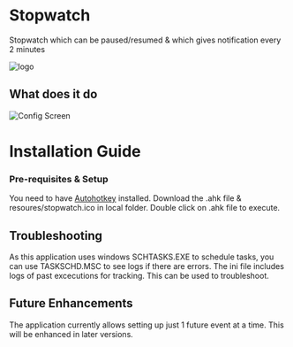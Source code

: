 # Stopwatch
Stopwatch which can be paused/resumed &amp; which gives notification every 2 minutes

![logo](./resources/stopwatch.ico)

## What does it do
 
 ![Config Screen](./images/ConfigScreenSample.jpg)

# Installation Guide

### Pre-requisites & Setup
You need to  have [Autohotkey](http://www.autohotkey.com) installed. Download the .ahk file & resoures/stopwatch.ico in local folder. 
Double click on .ahk file to execute.

## Troubleshooting

 As this application uses windows SCHTASKS.EXE to schedule tasks, you can use TASKSCHD.MSC to see logs if there are errors.
 The ini file includes logs of past excecutions for tracking. This can be used to troubleshoot.


## Future Enhancements

The application currently allows setting up just 1 future event at a time. This will be enhanced in later versions.
